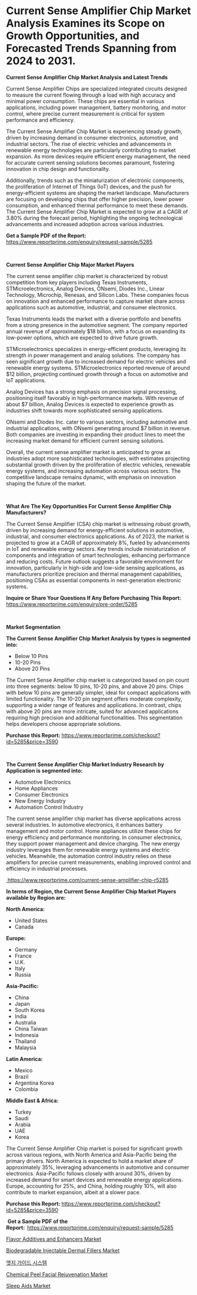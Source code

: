 <p><h1>Current Sense Amplifier Chip Market Analysis Examines its Scope on Growth Opportunities, and Forecasted Trends Spanning from 2024 to 2031.</h1></p><p><strong>Current Sense Amplifier Chip Market Analysis and Latest Trends</strong></p>
<p><p>Current Sense Amplifier Chips are specialized integrated circuits designed to measure the current flowing through a load with high accuracy and minimal power consumption. These chips are essential in various applications, including power management, battery monitoring, and motor control, where precise current measurement is critical for system performance and efficiency.</p><p>The Current Sense Amplifier Chip Market is experiencing steady growth, driven by increasing demand in consumer electronics, automotive, and industrial sectors. The rise of electric vehicles and advancements in renewable energy technologies are particularly contributing to market expansion. As more devices require efficient energy management, the need for accurate current sensing solutions becomes paramount, fostering innovation in chip design and functionality.</p><p>Additionally, trends such as the miniaturization of electronic components, the proliferation of Internet of Things (IoT) devices, and the push for energy-efficient systems are shaping the market landscape. Manufacturers are focusing on developing chips that offer higher precision, lower power consumption, and enhanced thermal performance to meet these demands. The Current Sense Amplifier Chip Market is expected to grow at a CAGR of 3.80% during the forecast period, highlighting the ongoing technological advancements and increased adoption across various industries.</p></p>
<p><strong>Get a Sample PDF of the Report:&nbsp;</strong> <a href="https://www.reportprime.com/enquiry/request-sample/5285">https://www.reportprime.com/enquiry/request-sample/5285</a></p>
<p>&nbsp;</p>
<p><strong>Current Sense Amplifier Chip Major Market Players</strong></p>
<p><p>The current sense amplifier chip market is characterized by robust competition from key players including Texas Instruments, STMicroelectronics, Analog Devices, ONsemi, Diodes Inc., Linear Technology, Microchip, Renesas, and Silicon Labs. These companies focus on innovation and enhanced performance to capture market share across applications such as automotive, industrial, and consumer electronics.</p><p>Texas Instruments leads the market with a diverse portfolio and benefits from a strong presence in the automotive segment. The company reported annual revenue of approximately $18 billion, with a focus on expanding its low-power options, which are expected to drive future growth.</p><p>STMicroelectronics specializes in energy-efficient products, leveraging its strength in power management and analog solutions. The company has seen significant growth due to increased demand for electric vehicles and renewable energy systems. STMicroelectronics reported revenue of around $12 billion, projecting continued growth through a focus on automotive and IoT applications.</p><p>Analog Devices has a strong emphasis on precision signal processing, positioning itself favorably in high-performance markets. With revenue of about $7 billion, Analog Devices is expected to experience growth as industries shift towards more sophisticated sensing applications.</p><p>ONsemi and Diodes Inc. cater to various sectors, including automotive and industrial applications, with ONsemi generating around $7 billion in revenue. Both companies are investing in expanding their product lines to meet the increasing market demand for efficient current sensing solutions.</p><p>Overall, the current sense amplifier market is anticipated to grow as industries adopt more sophisticated technologies, with estimates projecting substantial growth driven by the proliferation of electric vehicles, renewable energy systems, and increasing automation across various sectors. The competitive landscape remains dynamic, with emphasis on innovation shaping the future of the market.</p></p>
<p>&nbsp;</p>
<p><strong>What Are The Key Opportunities For Current Sense Amplifier Chip Manufacturers?</strong></p>
<p><p>The Current Sense Amplifier (CSA) chip market is witnessing robust growth, driven by increasing demand for energy-efficient solutions in automotive, industrial, and consumer electronics applications. As of 2023, the market is projected to grow at a CAGR of approximately 8%, fueled by advancements in IoT and renewable energy sectors. Key trends include miniaturization of components and integration of smart technologies, enhancing performance and reducing costs. Future outlook suggests a favorable environment for innovation, particularly in high-side and low-side sensing applications, as manufacturers prioritize precision and thermal management capabilities, positioning CSAs as essential components in next-generation electronic systems.</p></p>
<p><strong>Inquire or Share Your Questions If Any Before Purchasing This Report:</strong> <a href="https://www.reportprime.com/enquiry/pre-order/5285">https://www.reportprime.com/enquiry/pre-order/5285</a></p>
<p>&nbsp;</p>
<p><strong>Market Segmentation</strong></p>
<p><strong>The Current Sense Amplifier Chip Market Analysis by types is segmented into:</strong></p>
<p><ul><li>Below 10 Pins</li><li>10-20 Pins</li><li>Above 20 Pins</li></ul></p>
<p><p>The Current Sense Amplifier chip market is categorized based on pin count into three segments: below 10 pins, 10-20 pins, and above 20 pins. Chips with below 10 pins are generally simpler, ideal for compact applications with limited functionality. The 10-20 pin segment offers moderate complexity, supporting a wider range of features and applications. In contrast, chips with above 20 pins are more intricate, suited for advanced applications requiring high precision and additional functionalities. This segmentation helps developers choose appropriate solutions.</p></p>
<p><strong>Purchase this Report:&nbsp;</strong><a href="https://www.reportprime.com/checkout?id=5285&price=3590">https://www.reportprime.com/checkout?id=5285&price=3590</a></p>
<p>&nbsp;</p>
<p><strong>The Current Sense Amplifier Chip Market Industry Research by Application is segmented into:</strong></p>
<p><ul><li>Automotive Electronics</li><li>Home Appliances</li><li>Consumer Electronics</li><li>New Energy Industry</li><li>Automation Control Industry</li></ul></p>
<p><p>The current sense amplifier chip market has diverse applications across several industries. In automotive electronics, it enhances battery management and motor control. Home appliances utilize these chips for energy efficiency and performance monitoring. In consumer electronics, they support power management and device charging. The new energy industry leverages them for renewable energy systems and electric vehicles. Meanwhile, the automation control industry relies on these amplifiers for precise current measurements, enabling improved control and efficiency in industrial processes.</p></p>
<p><a href="https://www.reportprime.com/current-sense-amplifier-chip-r5285">&nbsp;https://www.reportprime.com/current-sense-amplifier-chip-r5285</a></p>
<p><strong>In terms of Region, the Current Sense Amplifier Chip Market Players available by Region are:</strong></p>
<p>
    <p> <strong> North America: </strong>
        <ul>
            <li>United States</li>
            <li>Canada</li>
        </ul>
        </p> 
    <p> <strong> Europe: </strong>
        <ul>
            <li>Germany</li>
            <li>France</li>
            <li>U.K.</li>
            <li>Italy</li>
            <li>Russia</li>
        </ul>
        </p> 
    <p> <strong> Asia-Pacific: </strong>
        <ul>
            <li>China</li>
            <li>Japan</li>
            <li>South Korea</li>
            <li>India</li>
            <li>Australia</li>
            <li>China Taiwan</li>
            <li>Indonesia</li>
            <li>Thailand</li>
            <li>Malaysia</li>
        </ul>
        </p> 
    <p> <strong> Latin America: </strong>
        <ul>
            <li>Mexico</li>
            <li>Brazil</li>
            <li>Argentina Korea</li>
            <li>Colombia</li>
        </ul>
        </p> 
    <p> <strong> Middle East & Africa: </strong>
        <ul>
            <li>Turkey</li>
            <li>Saudi</li>
            <li>Arabia</li>
            <li>UAE</li>
            <li>Korea</li>
        </ul>
    </p>
    </p>
<p><p>The Current Sense Amplifier Chip market is poised for significant growth across various regions, with North America and Asia-Pacific being the primary drivers. North America is expected to hold a market share of approximately 35%, leveraging advancements in automotive and consumer electronics. Asia-Pacific follows closely with around 30%, driven by increased demand for smart devices and renewable energy applications. Europe, accounting for 25%, and China, holding roughly 10%, will also contribute to market expansion, albeit at a slower pace.</p></p>
<p><strong>Purchase this Report: </strong><a href="https://www.reportprime.com/checkout?id=5285&price=3590">https://www.reportprime.com/checkout?id=5285&price=3590</a></p>
<p>&nbsp;<strong>Get a Sample PDF of the Report:&nbsp;&nbsp;</strong><a href="https://www.reportprime.com/enquiry/request-sample/5285">https://www.reportprime.com/enquiry/request-sample/5285</a></p>
<p><strong></strong></p>
<p><p><a href="https://issuu.com/reportprime-2/docs/flavor-additives-and-enhancers-mark_e675497dc6dc7a">Flavor Additives and Enhancers Market</a></p><p><a href="https://medium.com/@nyahmertz1928/biodegradable-injectable-dermal-fillers-industry-forecast-market-shifts-and-strategic-imperatives-f8c7b0fec66f">Biodegradable Injectable Dermal Fillers Market</a></p><p><a href="https://medium.com/@wallacbahrtyinger567686/%EC%97%A3%EC%A7%80-%EA%B0%80%EC%9D%B4%EB%94%A9-%EC%8B%9C%EC%8A%A4%ED%85%9C-%EC%8B%9C%EC%9E%A5-%EB%8F%99%ED%96%A5-%EC%9D%91%EC%9A%A9-%ED%94%84%EB%A1%9C%EA%B7%B8%EB%9E%A8-%EB%B0%8F-%EC%A7%80%EC%97%AD-%EC%8B%9C%EC%9E%A5-%ED%86%B5%EC%B0%B0%EB%A0%A5-2024-2031-%EC%9D%84-%EB%92%B7%EB%B0%9B%EC%B9%A8%ED%95%98%EB%8A%94-%EC%A3%BC%EC%9A%94-%EC%9A%94%EC%9D%B8-c169da6ffc38">엣지 가이드 시스템</a></p><p><a href="https://medium.com/@nyahmertz1928/how-are-regions-adapting-to-the-chemical-peel-facial-rejuvenation-market-966b6d9b41ff">Chemical Peel Facial Rejuvenation Market</a></p><p><a href="https://www.linkedin.com/pulse/what-innovations-shaping-sleep-aids-market-application-types-p16ie?trackingId=0yoCjLs6RV%2BrWTeIgnQedw%3D%3D">Sleep Aids Market</a></p></p>